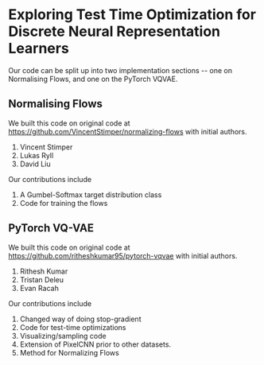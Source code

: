 # Exploring Test Time Optimization for Discrete Neural Representation Learners

Our code can be split up into two implementation sections -- one on Normalising Flows, and one on the PyTorch VQVAE.

## Normalising Flows
We built this code on original code at https://github.com/VincentStimper/normalizing-flows with initial authors.

1. Vincent Stimper
2. Lukas Ryll
3. David Liu

Our contributions include
1. A Gumbel-Softmax target distribution class
2. Code for training the flows

## PyTorch VQ-VAE 

We built this code on original code at https://github.com/ritheshkumar95/pytorch-vqvae with
initial authors.

1. Rithesh Kumar
2. Tristan Deleu
3. Evan Racah

Our contributions include
1. Changed way of doing stop-gradient
2. Code for test-time optimizations
3. Visualizing/sampling code 
4. Extension of PixelCNN prior to other datasets.
5. Method for Normalizing Flows
